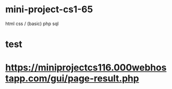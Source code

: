 # mini-project-cs1-65
html css / (basic) php sql
# test
# https://miniprojectcs116.000webhostapp.com/gui/page-result.php
